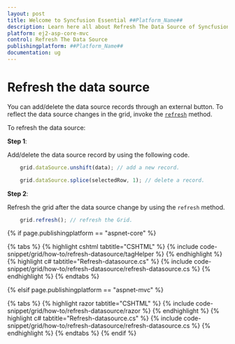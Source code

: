 ```yaml
---
layout: post
title: Welcome to Syncfusion Essential ##Platform_Name##
description: Learn here all about Refresh The Data Source of Syncfusion Essential ##Platform_Name## widgets based on HTML5 and jQuery.
platform: ej2-asp-core-mvc
control: Refresh The Data Source
publishingplatform: ##Platform_Name##
documentation: ug
---
```



# Refresh the data source

You can add/delete the data source records through an external button. To reflect the data source changes in the grid, invoke the [`refresh`](https://ej2.syncfusion.com/documentation/api/grid/#refresh) method.

To refresh the data source:

**Step 1**:

Add/delete the data source record by using the following code.

```typescript
    grid.dataSource.unshift(data); // add a new record.

    grid.dataSource.splice(selectedRow, 1); // delete a record.

```

**Step 2**:

Refresh the grid after the data source change by using the `refresh` method.

```typescript
    grid.refresh(); // refresh the Grid.

```

{% if page.publishingplatform == "aspnet-core" %}

{% tabs %}
{% highlight cshtml tabtitle="CSHTML" %}
{% include code-snippet/grid/how-to/refresh-datasource/tagHelper %}
{% endhighlight %}
{% highlight c# tabtitle="Refresh-datasource.cs" %}
{% include code-snippet/grid/how-to/refresh-datasource/refresh-datasource.cs %}
{% endhighlight %}
{% endtabs %}

{% elsif page.publishingplatform == "aspnet-mvc" %}

{% tabs %}
{% highlight razor tabtitle="CSHTML" %}
{% include code-snippet/grid/how-to/refresh-datasource/razor %}
{% endhighlight %}
{% highlight c# tabtitle="Refresh-datasource.cs" %}
{% include code-snippet/grid/how-to/refresh-datasource/refresh-datasource.cs %}
{% endhighlight %}
{% endtabs %}
{% endif %}


